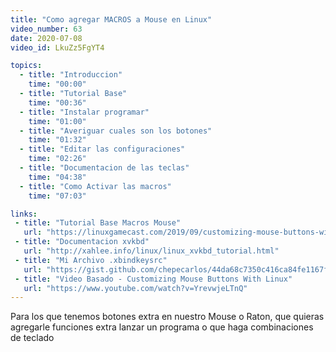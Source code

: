 ```yaml
---
title: "Como agregar MACROS a Mouse en Linux"
video_number: 63
date: 2020-07-08
video_id: LkuZz5FgYT4

topics:
  - title: "Introduccion"
    time: "00:00"
  - title: "Tutorial Base"
    time: "00:36"
  - title: "Instalar programar"
    time: "01:00"
  - title: "Averiguar cuales son los botones"
    time: "01:32"
  - title: "Editar las configuraciones"
    time: "02:26"
  - title: "Documentacion de las teclas"
    time: "04:38"
  - title: "Como Activar las macros"
    time: "07:03"

links:
 - title: "Tutorial Base Macros Mouse"
   url: "https://linuxgamecast.com/2019/09/customizing-mouse-buttons-with-linux/"
 - title: "Documentacion xvkbd"
   url: "http://xahlee.info/linux/linux_xvkbd_tutorial.html"
 - title: "Mi Archivo .xbindkeysrc"
   url: "https://gist.github.com/chepecarlos/44da68c7350c416ca84fe1167ff6f439"
 - title: "Video Basado - Customizing Mouse Buttons With Linux"
   url: "https://www.youtube.com/watch?v=YrevwjeLTnQ"
---
```


Para los que tenemos botones extra en nuestro Mouse o Raton, que quieras agregarle funciones extra lanzar un programa o que haga combinaciones de teclado
